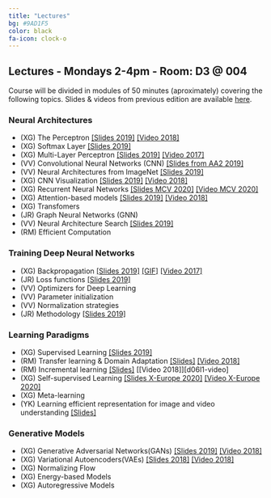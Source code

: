 ```yaml
---
title: "Lectures"
bg: #9AD1F5
color: black
fa-icon: clock-o
---
```


## Lectures - Mondays 2-4pm - Room: D3 @ 004

Course will be divided in modules of 50 minutes (aproximately) covering the following topics. Slides & videos from previous edition are available [here](https://github.com/telecombcn-dl/lectures-all).

### Neural Architectures
* (XG) The Perceptron [[Slides 2019]][d02l1-slides] [[Video 2018]][d01l2-video]
* (XG) Softmax Layer [[Slides 2019]][d02l3-slides]
* (XG) Multi-Layer Perceptron [[Slides 2019]][d02l4-slides] [[Video 2017]][d02l4-video]
* (VV) Convolutional Neural Networks (CNN) [[Slides from AA2 2019]][d03l1-slides]
* (VV) Neural Architectures from ImageNet [[Slides 2019]][d08l1-slides]
* (XG) CNN Visualization [[Slides 2019]][d07l1-slides] [[Video 2018]][d06l2-video]
* (XG) Recurrent Neural Networks [[Slides MCV 2020]][rnn-slides] [[Video MCV 2020]][rnn-video]
* (XG) Attention-based models [[Slides 2019]][d06l2-slides] [[Video 2018]][d06l2-video]
* (XG) Transfomers 
* (JR) Graph Neural Networks (GNN)
* (VV) Neural Architecture Search [[Slides 2019]][d08l2-slides]
* (RM) Efficient Computation


### Training Deep Neural Networks
* (XG) Backpropagation [[Slides 2019]][d02l2-slides] [[GIF]][d02l2-gif] [[Video 2017]][d02l2-video] 
* (JR) Loss functions [[Slides 2019]][d04l1-slides]
* (VV) Optimizers for Deep Learning
* (VV) Parameter initialization
* (VV) Normalization strategies
* (JR) Methodology [[Slides 2019]][d05l2-slides]

### Learning Paradigms
* (XG) Supervised Learning [[Slides 2019]][d01l2-slides]
* (RM) Transfer learning & Domain Adaptation [[Slides]][d09l1-slides] [[Video 2018]][d05l1-video]
* (RM) Incremental learning [[Slides]][d09l2-slides] [[Video 2018]][d06l1-video]
* (XG) Self-supervised Learning [[Slides X-Europe 2020]][self-slides] [[Video X-Europe 2020]][self-video]
* (XG) Meta-learning
* (YK) Learning efficient representation for image and video understanding [[Slides]][guest-slides]

### Generative Models
* (XG) Generative Adversarial Networks(GANs) [[Slides 2019]][gan-slides] [[Video 2018]][gan-video]
* (XG) Variational Autoencoders(VAEs) [[Slides 2018]][vae-slides] [[Video 2018]][vae-video]
* (XG) Normalizing Flow
* (XG) Energy-based Models
* (XG) Autoregressive Models

[d01l2-slides]: https://github.com/telecombcn-dl/dlai-2019/raw/master/slides/dlai_2019_d01l2_ml.pdf
[d01l2-video]: https://www.youtube.com/watch?v=cshjMqYJrTo

[d02l1-slides]: https://github.com/telecombcn-dl/dlai-2019/raw/master/slides/dlai_2019_d02l1_perceptron.pdf

[d02l2-slides]: https://github.com/telecombcn-dl/dlai-2019/raw/master/slides/dlai_2019_d02l2_backprop.pdf
[d02l2-gif]: https://github.com/telecombcn-dl/dlai-2019/raw/master/slides/dlai_2019_d02l2_backprop.gif
[d02l2-video]: https://www.youtube.com/watch?v=uub_hqDlqjc

[d02l3-slides]: https://github.com/telecombcn-dl/dlai-2019/raw/master/slides/dlai_2019_d02l3_softmax.pdf

[d02l4-slides]: https://github.com/telecombcn-dl/dlai-2019/raw/master/slides/dlai_2019_d02l4_mlp.pdf
[d02l4-video]: https://youtu.be/F03UEq8yVkI

[d03l1-slides]: https://github.com/telecombcn-dl/dlai-2019/raw/master/slides/aa2_dl_2019_06_cnn.pdf

[d04l1-slides]: https://github.com/telecombcn-dl/dlai-2019/raw/master/slides/dlai_2019_d04l1_losses.pdf

[d04l2-gif]: https://github.com/telecombcn-dl/2018-dlai/raw/master/gifs/dlai2018-d04l2-LearningWithoutAnnotations.gif
[d04l2-slides]: https://www.slideshare.net/xavigiro/deep-learning-without-annotations-xavier-giro-upc-barcelona-2018


[d05l1-slides]: https://www.slideshare.net/xavigiro/transfer-learning-and-domain-adaptation-ramon-morros-upc-2018
[d05l1-video]: https://youtu.be/ik_Up56bWLE

[d05l2-slides]: https://github.com/telecombcn-dl/dlai-2019/raw/master/slides/dlai_2019_d05l2_methodology.pdf
[d05l2-video]: https://youtu.be/HBeevCctYXM

[rnn-slides]: https://www.slideshare.net/xavigiro/recurrent-neural-networks-rnn-xavier-giro-upc-telecombcn-barcelona-2020
[rnn-video]: https://youtu.be/C0je4a2XWdo 

[d06l2-slides]: https://github.com/telecombcn-dl/dlai-2019/raw/master/slides/dlai_2019_d06l2_attention.pdf
[d06l2-video]: https://www.youtube.com/watch?v=9oMVVx98Hk4

[d07l1-slides]: https://github.com/telecombcn-dl/dlai-2019/raw/master/slides/dlai_2019_d07l1_interpretability.pdf

[d08l1-slides]: https://github.com/telecombcn-dl/dlai-2019/raw/master/slides/dlai_2019_d08l1_architectures.pdf

[d08l2-slides]: https://github.com/telecombcn-dl/dlai-2019/raw/master/slides/dlai_2019_d08l2_nas.pdf

[d09l1-slides]: https://github.com/telecombcn-dl/dlai-2019/raw/master/slides/dlai_2019_d09l1_transfer.pdf
[d09l2-slides]: https://github.com/telecombcn-dl/dlai-2019/raw/master/slides/dlai_2019_d09l2_incremental.pdf

[self-slides]: https://www.slideshare.net/xavigiro/deep-selfsupervised-learning-for-all-xavier-giro-xeurope-2020
[self-video]: https://youtu.be/wxJ6SJeNhNg

[vae-slides]: https://www.slideshare.net/xavigiro/variational-autoencoders-vae-santiago-pascual-upc-barcelona-2018
[vae-video]: https://youtu.be/nSyj85PbhkI

[gan-slides]: https://github.com/telecombcn-dl/dlai-2019/raw/master/slides/dlai_2019_d11l1_gan.pdf
[gan-video]: https://youtu.be/b3CI46RSOjU

[guest-slides]: https://github.com/telecombcn-dl/dlai-2019/raw/master/slides/dlai_2019_guest_kalantidis.pdf
